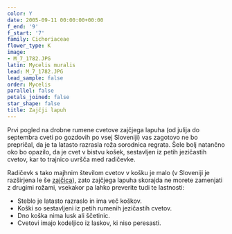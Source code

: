 ```yaml
---
color: Y
date: 2005-09-11 00:00:00+00:00
f_end: '9'
f_start: '7'
family: Cichoriaceae
flower_type: K
image:
- M_7_1782.JPG
latin: Mycelis muralis
lead: M_7_1782.JPG
lead_sample: false
order: Mycelis
parallel: false
petals_joined: false
star_shape: false
title: Zajčji lapuh
---
```

Prvi pogled na drobne rumene cvetove zajčjega lapuha (od julija do septembra cveti po gozdovih po vsej Sloveniji) vas zagotovo ne bo prepričal, da je ta latasto razrasla roža sorodnica regrata. Šele bolj natančno oko bo opazilo, da je cvet v bistvu košek, sestavljen iz petih jezičastih cvetov, kar to trajnico uvršča med radičevke.

Radičevk s tako majhnim številom cvetov v košku je malo (v Sloveniji je razširjena le še [zajčica](../../prenanthespurpurea/zaj&#269;ica/)), zato zajčjega lapuha skorajda ne morete zamenjati z drugimi rožami, vsekakor pa lahko preverite tudi te lastnosti:

-   Steblo je latasto razraslo in ima več koškov.
-   Koški so sestavljeni iz petih rumenih jezičastih cvetov.
-   Dno koška nima lusk ali ščetinic.
-   Cvetovi imajo kodeljico iz laskov, ki niso peresasti.
